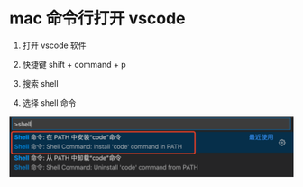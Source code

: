 # mac 命令行打开 vscode

1. 打开 vscode 软件

2. 快捷键 shift + command + p

3. 搜索 shell

4. 选择 shell 命令

![选择shell命令](./shell-code.png)
